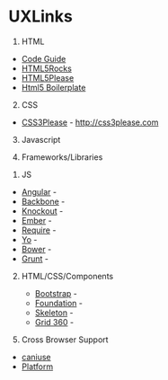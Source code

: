 # UXLinks

1)	HTML

  - [Code Guide](https://github.com/mdo/code-guide)
  - [HTML5Rocks](https://github.com/html5rocks)
  - [HTML5Please](https://github.com/h5bp/html5please)
  - [Html5 Boilerplate](https://github.com/h5bp/html5boilerplate.com)

2)	CSS

  - [CSS3Please](https://github.com/paulirish/css3please) - http://css3please.com

3) 	Javascript

4)	Frameworks/Libraries
	
1.  JS
  -  [Angular](https://github.com/angular) - 
  -  [Backbone]() - 
  -  [Knockout]() - 
  -  [Ember]() - 
  -  [Require]() - 
  -  [Yo]() - 
  -  [Bower]() - 
  -  [Grunt]() - 
		
2.	HTML/CSS/Components
	
	-  [Bootstrap]() - 
	-  [Foundation]() - 
	-  [Skeleton]() - 
	-  [Grid 360]() - 
	
5)	Cross Browser Support
  -  [caniuse](http://caniuse.com/)
  -  [Platform](http://www.evolutionoftheweb.com/#/evolution/day)
	
		
